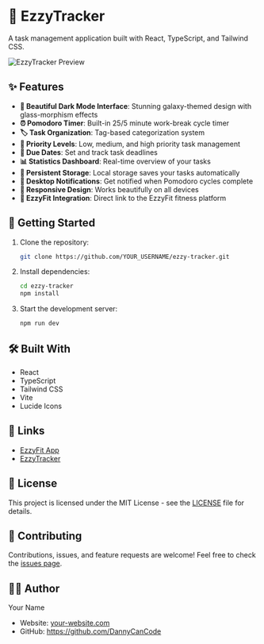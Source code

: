 # 🚀 EzzyTracker

A  task management application built with React, TypeScript, and Tailwind CSS. 

![EzzyTracker Preview](https://images.unsplash.com/photo-1539721972319-f0e80a00d424?auto=format&fit=crop&w=2000&q=80)

## ✨ Features

- **🌌 Beautiful Dark Mode Interface**: Stunning galaxy-themed design with glass-morphism effects
- **⏰ Pomodoro Timer**: Built-in 25/5 minute work-break cycle timer
- **🏷️ Task Organization**: Tag-based categorization system
- **🎯 Priority Levels**: Low, medium, and high priority task management
- **📅 Due Dates**: Set and track task deadlines
- **📊 Statistics Dashboard**: Real-time overview of your tasks
- **💾 Persistent Storage**: Local storage saves your tasks automatically
- **🔔 Desktop Notifications**: Get notified when Pomodoro cycles complete
- **🎨 Responsive Design**: Works beautifully on all devices
- **🔗 EzzyFit Integration**: Direct link to the EzzyFit fitness platform

## 🚀 Getting Started

1. Clone the repository:
   ```bash
   git clone https://github.com/YOUR_USERNAME/ezzy-tracker.git
   ```

2. Install dependencies:
   ```bash
   cd ezzy-tracker
   npm install
   ```

3. Start the development server:
   ```bash
   npm run dev
   ```

## 🛠️ Built With

- React
- TypeScript
- Tailwind CSS
- Vite
- Lucide Icons

## 🔗 Links

- [EzzyFit App](https://www.ezzyfit.app/)
- [EzzyTracker](https://stately-babka-4c6e96.netlify.app)


## 📝 License

This project is licensed under the MIT License - see the [LICENSE](LICENSE) file for details.

## 🤝 Contributing

Contributions, issues, and feature requests are welcome! Feel free to check the [issues page](https://github.com/YOUR_USERNAME/ezzy-tracker/issues).

## 👨‍💻 Author

Your Name
- Website: [your-website.com](https://your-website.com)
- GitHub: https://github.com/DannyCanCode
